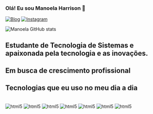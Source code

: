 ### Olá! Eu sou Manoela Harrison 👋

[![Blog](https://img.shields.io/website?label=Programador.com&style=for-the-badge&url=https://programador.com/)](https://programador.com)
[![Instagram](https://img.shields.io/badge/Instagram-E4405F?style=for-the-badge&logo=instagram&logoColor=white)](https://instagram.com/programador)

![Manoela GitHub stats](https://github-readme-stats.vercel.app/api?username=Manoelah20&show_icons=true&theme=radical)

## Estudante de Tecnologia de Sistemas e apaixonada pela tecnologia e as inovações.

## Em busca de crescimento profissional

## Tecnologias que eu uso no meu dia a dia

<div style="display:inline-block"><br/>
  <img align="center" alt="html5" src="https://img.shields.io/badge/HTML5-E34F26?style=for-the-badge&logo=html5&logoColor=white"/>
 <img align="center" alt="html5" src="https://img.shields.io/badge/CSS-239120?style=for-the-badge&logo=css&logoColor=white"/>
 <img align="center" alt="html5" src="https://img.shields.io/badge/C%23-239120?style=for-the-badge&logo=c-sharp&logoColor=white"/>
 <img align="center" alt="html5" src="https://img.shields.io/badge/Python-3776AB?style=for-the-badge&logo=python&logoColor=white"/>
  <img align="center" alt="html5" src="https://img.shields.io/badge/Php-3776AB?style=for-the-badge&logo=php&logoColor=white"/>
  <img align="center" alt="html5" src="https://img.shields.io/badge/javascript-3776AB?style=for-the-badge&logo=php&logoColor=white"/>
  <img align="center" alt="html5" src="https://img.shields.io/badge/sql-3776AB?style=for-the-badge&logo=php&logoColor=white"/>
  
</div><br>



